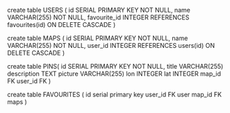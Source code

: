 
create table USERS (
id SERIAL PRIMARY KEY NOT NULL,
name VARCHAR(255) NOT NULL,
favourite_id INTEGER REFERENCES favourites(id) ON DELETE CASCADE
)


create table MAPS (
id SERIAL PRIMARY KEY NOT NULL,
name VARCHAR(255) NOT NULL,
user_id INTEGER REFERENCES users(id) ON DELETE CASCADE
)


create table PINS(
id SERIAL PRIMARY KEY NOT NULL,
title VARCHAR(255)
description TEXT
picture VARCHAR(255)
lon INTEGER
lat INTEGER
map_id FK
user_id  FK 
)


create table FAVOURITES (
  id serial primary key
  user_id FK user
  map_id FK maps 
)
